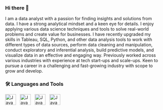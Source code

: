 ### Hi there 👋

I am a data analyst with a passion for finding insights and solutions from data. I have a strong analytical mindset and a keen eye for details. I enjoy applying various data science techniques and tools to solve real-world problems and create value for businesses. 
I have recently upgraded my skills in  Tableau, SQL, Python, and other data analysis tools to work with different types of data sources, perform data cleaning and manipulation, conduct exploratory and inferential analysis, build predictive models, and visualize data in an effective and engaging way.
Previously worked across various industries with experience at tech start-ups and scale-ups. Keen to pursue a career in a challenging and fast-growing industry with scope to grow and develop. 

###  🛠 Languages and Tools


<img align="left" alt="Java" width="35px" style="padding-right:10px;" src="https://cdn.jsdelivr.net/gh/devicons/devicon/icons/vscode/vscode-original.svg" />
<img align="left" alt="Java" width="35px" style="padding-right:10px;" src="https://cdn.jsdelivr.net/gh/devicons/devicon/icons/python/python-original.svg" />
<img align="left" alt="Java" width="35px" style="padding-right:10px;" src="https://cdn.jsdelivr.net/gh/devicons/devicon/icons/postgresql/postgresql-original.svg" />
<img align="left" alt="Java" width="35px" style="padding-right:10px;" src="https://cdn.jsdelivr.net/gh/devicons/devicon/icons/mysql/mysql-original.svg" /> 
 

